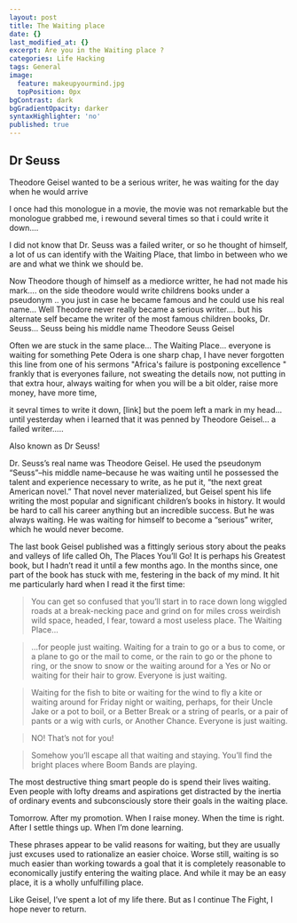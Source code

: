 ```yaml
---
layout: post
title: The Waiting place
date: {}
last_modified_at: {}
excerpt: Are you in the Waiting place ?
categories: Life Hacking
tags: General
image:
  feature: makeupyourmind.jpg
  topPosition: 0px
bgContrast: dark
bgGradientOpacity: darker
syntaxHighlighter: 'no'
published: true
---
```


## Dr Seuss

Theodore Geisel wanted to be a serious writer, he was waiting for the day when he would arrive 

I once had this monologue in a movie, the movie was not remarkable but the monologue grabbed me, i rewound several times so that i could write it down....  

I did not know that Dr. Seuss was a failed writer, or so he thought of himself, a lot of us can identify with the Waiting Place, that limbo in between who we are and what we think we should be.

Now Theodore though of himself as a mediorce writter, he had not made his mark.... on the side theodore would write childrens books under a pseudonym .. you just in case he became famous and he could use his real name... Well Theodore never really became a serious writer.... but his alternate self became the writer of the most famous children books, Dr. Seuss... Seuss being his middle name Theodore Seuss Geisel

Often we are stuck in the same place... The Waiting Place...  everyone is waiting for something Pete Odera is one sharp chap, I have never forgotten this line from one of his sermons "Africa's failure is postponing excellence " frankly that is everyones failure, not sweating the details now, not putting in that extra hour, always waiting for when you will be a bit older, raise more money, have more time,

it sevral times to write it down,  [link] but the poem left a mark in my head... until yesterday when i learned that it was penned by Theodore Geisel... a failed writer.....

Also known as Dr Seuss!

Dr. Seuss’s real name was Theodore Geisel. He used the pseudonym “Seuss”–his middle name–because he was waiting until he possessed the talent and experience necessary to write, as he put it, “the next great American novel.” That novel never materialized, but Geisel spent his life writing the most popular and significant children’s books in history. It would be hard to call his career anything but an incredible success. But he was always waiting. He was waiting for himself to become a “serious” writer, which he would never become.

The last book Geisel published was a fittingly serious story about the peaks and valleys of life called Oh, The Places You’ll Go! It is perhaps his Greatest book, but I hadn’t read it until a few months ago. In the months since, one part of the book has stuck with me, festering in the back of my mind. It hit me particularly hard when I read it the first time:

> You can get so confused
> that you’ll start in to race
> down long wiggled roads at a break-necking pace
> and grind on for miles cross weirdish wild space,
> headed, I fear, toward a most useless place.
> The Waiting Place…

> …for people just waiting.
Waiting for a train to go
or a bus to come, or a plane to go
or the mail to come, or the rain to go
or the phone to ring, or the snow to snow
or the waiting around for a Yes or No
or waiting for their hair to grow.
Everyone is just waiting.

> Waiting for the fish to bite
or waiting for the wind to fly a kite
or waiting around for Friday night
or waiting, perhaps, for their Uncle Jake
or a pot to boil, or a Better Break
or a string of pearls, or a pair of pants
or a wig with curls, or Another Chance.
Everyone is just waiting.

> NO! That’s not for you!

> Somehow you’ll escape
all that waiting and staying.
You’ll find the bright places
where Boom Bands are playing.

The most destructive thing smart people do is spend their lives waiting. Even people with lofty dreams and aspirations get distracted by the inertia of ordinary events and subconsciously store their goals in the waiting place.

Tomorrow. After my promotion. When I raise money. When the time is right. After I settle things up. When I’m done learning.

These phrases appear to be valid reasons for waiting, but they are usually just excuses used to rationalize an easier choice. Worse still, waiting is so much easier than working towards a goal that it is completely reasonable to economically justify entering the waiting place. And while it may be an easy place, it is a wholly unfulfilling place.

Like Geisel, I’ve spent a lot of my life there. But as I continue The Fight, I hope never to return.

